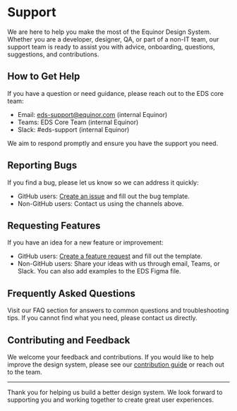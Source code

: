 # Support

We are here to help you make the most of the Equinor Design System. Whether you are a developer, designer, QA, or part of a non-IT team, our support team is ready to assist you with advice, onboarding, questions, suggestions, and contributions.

## How to Get Help

If you have a question or need guidance, please reach out to the EDS core team:

- Email: [eds-support@equinor.com](mailto:eds-support@equinor.com) (internal Equinor)
- Teams: EDS Core Team (internal Equinor)
- Slack: #eds-support (internal Equinor)

We aim to respond promptly and ensure you have the support you need.

## Reporting Bugs

If you find a bug, please let us know so we can address it quickly:

- GitHub users: [Create an issue](https://github.com/equinor/design-system/issues) and fill out the bug template.
- Non-GitHub users: Contact us using the channels above.

## Requesting Features

If you have an idea for a new feature or improvement:

- GitHub users: [Create a feature request](https://github.com/equinor/design-system/issues) and fill out the template.
- Non-GitHub users: Share your ideas with us through email, Teams, or Slack. You can also add examples to the EDS Figma file.

## Frequently Asked Questions

Visit our FAQ section for answers to common questions and troubleshooting tips. If you cannot find what you need, please contact us directly.

## Contributing and Feedback

We welcome your feedback and contributions. If you would like to help improve the design system, please see our [contribution guide](https://github.com/equinor/design-system/blob/develop/CONTRIBUTING.md) or reach out to the team.

---

Thank you for helping us build a better design system. We look forward to supporting you and working together to create great user experiences.
